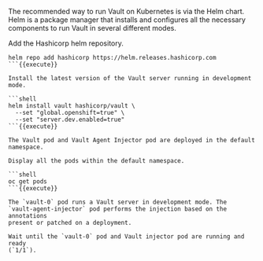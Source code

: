 The recommended way to run Vault on Kubernetes is via the Helm chart. Helm is a
package manager that installs and configures all the necessary components to run
Vault in several different modes.

Add the Hashicorp helm repository.

```shell
helm repo add hashicorp https://helm.releases.hashicorp.com
```{{execute}}

Install the latest version of the Vault server running in development mode.

```shell
helm install vault hashicorp/vault \
  --set "global.openshift=true" \
  --set "server.dev.enabled=true"
```{{execute}}

The Vault pod and Vault Agent Injector pod are deployed in the default namespace.

Display all the pods within the default namespace.

```shell
oc get pods
```{{execute}}

The `vault-0` pod runs a Vault server in development mode. The
`vault-agent-injector` pod performs the injection based on the annotations
present or patched on a deployment.

Wait until the `vault-0` pod and Vault injector pod are running and ready
(`1/1`).

